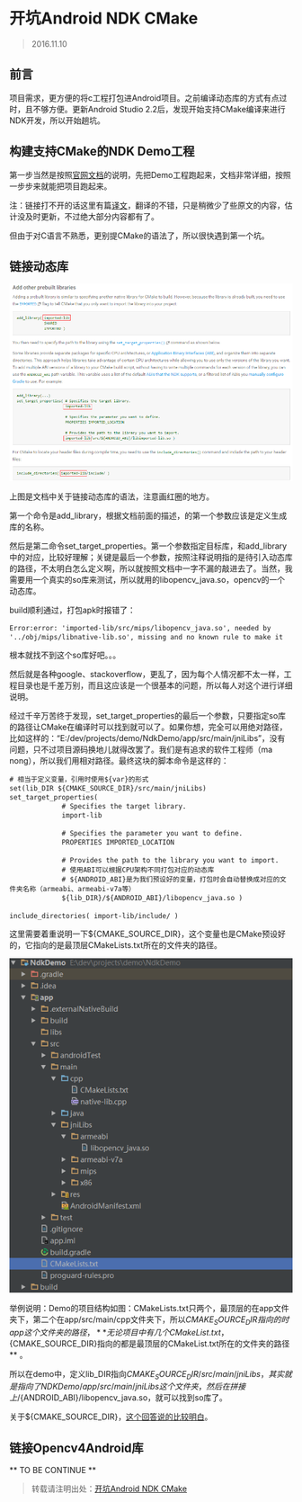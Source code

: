 # 开坑Android NDK CMake

> 2016.11.10

## 前言

项目需求，更方便的将c工程打包进Android项目。之前编译动态库的方式有点过时，且不够方便。更新Android Studio 2.2后，发现开始支持CMake编译来进行NDK开发，所以开始趟坑。

## 构建支持CMake的NDK Demo工程

第一步当然是按照[官网文档](https://developer.android.com/studio/projects/add-native-code.html#new-project)的说明，先把Demo工程跑起来，文档非常详细，按照一步步来就能把项目跑起来。

注：链接打不开的话这里有篇[译文](http://wl9739.github.io/2016/09/21/%E5%9C%A8-Android-Studio-2-2-%E4%B8%AD%E6%84%89%E5%BF%AB%E5%9C%B0%E4%BD%BF%E7%94%A8-C-C-md/?utm_source=tuicool&utm_medium=referral)，翻译的不错，只是稍微少了些原文的内容，估计没及时更新，不过绝大部分内容都有了。

但由于对C语言不熟悉，更别提CMake的语法了，所以很快遇到第一个坑。

## 链接动态库

![文档中链接动态库的语法](src/2016.11.10_1.png)

上图是文档中关于链接动态库的语法，注意画红圈的地方。

第一个命令是add_library，根据文档前面的描述，的第一个参数应该是定义生成库的名称。

然后是第二命令set_target_properties。第一个参数指定目标库，和add_library中的对应，比较好理解；关键是最后一个参数，按照注释说明指的是待引入动态库的路径，不太明白怎么定义啊，所以就按照文档中一字不漏的敲进去了。当然，我需要用一个真实的so库来测试，所以就用的libopencv_java.so，opencv的一个动态库。

build顺利通过，打包apk时报错了：

```
Error:error: 'imported-lib/src/mips/libopencv_java.so', needed by '../obj/mips/libnative-lib.so', missing and no known rule to make it
```

根本就找不到这个so库好吧。。。

然后就是各种google、stackoverflow，更乱了，因为每个人情况都不太一样，工程目录也是千差万别，而且这应该是一个很基本的问题，所以每人对这个进行详细说明。

经过千辛万苦终于发现，set_target_properties的最后一个参数，只要指定so库的路径让CMake在编译时可以找到就可以了。如果你想，完全可以用绝对路径，比如这样的：“E:/dev/projects/demo/NdkDemo/app/src/main/jniLibs”，没有问题，只不过项目源码换地儿就得改罢了。我们是有追求的软件工程师（ma nong），所以我们用相对路径。最终这块的脚本命令是这样的：

```
# 相当于定义变量，引用时使用${var}的形式
set(lib_DIR ${CMAKE_SOURCE_DIR}/src/main/jniLibs)
set_target_properties(
             # Specifies the target library.
             import-lib

             # Specifies the parameter you want to define.
             PROPERTIES IMPORTED_LOCATION

             # Provides the path to the library you want to import.
             # 使用ABI可以根据CPU架构不同打包对应的动态库
             # ${ANDROID_ABI}是为我们预设好的变量，打包时会自动替换成对应的文件夹名称（armeabi、armeabi-v7a等）
             ${lib_DIR}/${ANDROID_ABI}/libopencv_java.so )

include_directories( import-lib/include/ )
```

这里需要着重说明一下${CMAKE_SOURCE_DIR}，这个变量也是CMake预设好的，它指向的是最顶层CMakeLists.txt所在的文件夹的路径。

![Demo结构](src/2016.11.10_2.png)

举例说明：Demo的项目结构如图：CMakeLists.txt只两个，最顶层的在app文件夹下，第二个在app/src/main/cpp文件夹下，所以${CMAKE_SOURCE_DIR}指向的时app这个文件夹的路径，** 无论项目中有几个CMakeList.txt，${CMAKE_SOURCE_DIR}指向的都是最顶层的CMakeList.txt所在的文件夹的路径 ** 。

所以在demo中，定义lib_DIR指向${CMAKE_SOURCE_DIR}/src/main/jniLibs，其实就是指向了NDKDemo/app/src/main/jniLibs这个文件夹，然后在拼接上/${ANDROID_ABI}/libopencv_java.so，就可以找到so库了。

关于${CMAKE_SOURCE_DIR}，[这个回答说的比较明白](http://stackoverflow.com/questions/32028667/are-cmake-source-dir-and-project-source-dir-the-same-in-cmake)。

## 链接Opencv4Android库

** TO BE CONTINUE **

> 转载请注明出处：[开坑Android NDK CMake]()
